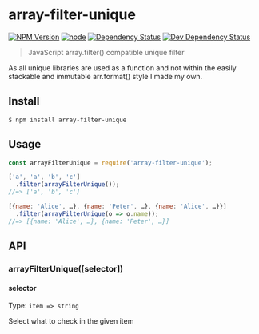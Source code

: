 # array-filter-unique
[![NPM Version](https://img.shields.io/npm/v/array-filter-unique.svg)](https://www.npmjs.com/package/array-filter-unique)
[![node](https://img.shields.io/node/v/array-filter-unique.svg)](https://www.npmjs.com/package/array-filter-unique)
[![Dependency Status](https://david-dm.org/EdJoPaTo/array-filter-unique/status.svg)](https://david-dm.org/EdJoPaTo/array-filter-unique)
[![Dev Dependency Status](https://david-dm.org/EdJoPaTo/array-filter-unique/dev-status.svg)](https://david-dm.org/EdJoPaTo/array-filter-unique?type=dev)

> JavaScript array.filter() compatible unique filter

As all unique libraries are used as a function and not within the easily stackable and immutable arr.format() style I made my own.

## Install

```
$ npm install array-filter-unique
```


## Usage

```js
const arrayFilterUnique = require('array-filter-unique');

['a', 'a', 'b', 'c']
  .filter(arrayFilterUnique());
//=> ['a', 'b', 'c']

[{name: 'Alice', …}, {name: 'Peter', …}, {name: 'Alice', …}}]
  .filter(arrayFilterUnique(o => o.name));
//=> [{name: 'Alice', …}, {name: 'Peter', …}]
```


## API

### arrayFilterUnique([selector])

#### selector

Type: `item => string`

Select what to check in the given item

